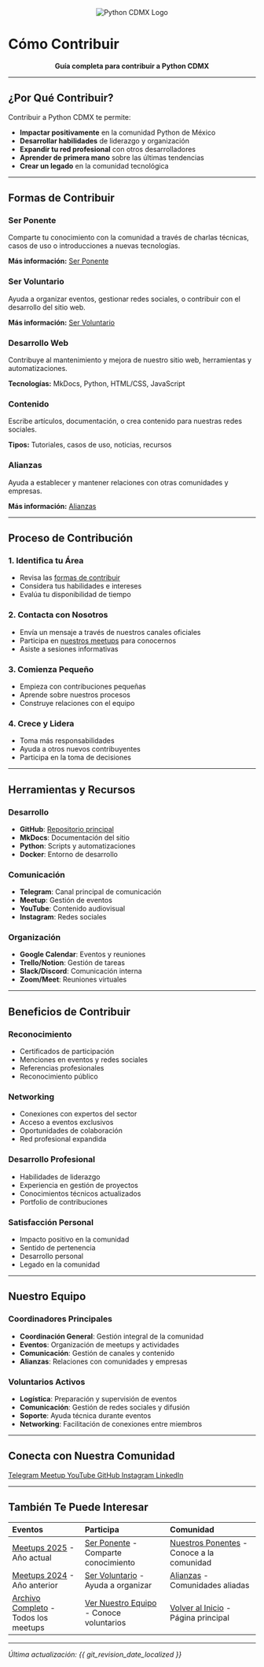 <div align="center">
  <img src="/images/logo.png" alt="Python CDMX Logo">
</div>

# Cómo Contribuir <i class="fas fa-hands-helping"></i>

<div align="center">
  <b>Guía completa para contribuir a Python CDMX</b>
</div>

---

## <i class="fas fa-heart"></i> ¿Por Qué Contribuir?

Contribuir a Python CDMX te permite:

- **Impactar positivamente** en la comunidad Python de México
- **Desarrollar habilidades** de liderazgo y organización
- **Expandir tu red profesional** con otros desarrolladores
- **Aprender de primera mano** sobre las últimas tendencias
- **Crear un legado** en la comunidad tecnológica

---

## <i class="fas fa-route"></i> Formas de Contribuir

### <i class="fas fa-microphone"></i> Ser Ponente

Comparte tu conocimiento con la comunidad a través de charlas técnicas, casos de uso o introducciones a nuevas tecnologías.

**Más información:** [Ser Ponente](ponentes/)

### <i class="fas fa-hands-helping"></i> Ser Voluntario

Ayuda a organizar eventos, gestionar redes sociales, o contribuir con el desarrollo del sitio web.

**Más información:** [Ser Voluntario](voluntarios/)

### <i class="fas fa-code"></i> Desarrollo Web

Contribuye al mantenimiento y mejora de nuestro sitio web, herramientas y automatizaciones.

**Tecnologías:** MkDocs, Python, HTML/CSS, JavaScript

### <i class="fas fa-share-alt"></i> Contenido

Escribe artículos, documentación, o crea contenido para nuestras redes sociales.

**Tipos:** Tutoriales, casos de uso, noticias, recursos

### <i class="fas fa-handshake"></i> Alianzas

Ayuda a establecer y mantener relaciones con otras comunidades y empresas.

**Más información:** [Alianzas](alianzas/)

---

## <i class="fas fa-clipboard-list"></i> Proceso de Contribución

### 1. <i class="fas fa-search"></i> Identifica tu Área

- Revisa las [formas de contribuir](#formas-de-contribuir)
- Considera tus habilidades e intereses
- Evalúa tu disponibilidad de tiempo

### 2. <i class="fas fa-comments"></i> Contacta con Nosotros

- Envía un mensaje a través de nuestros canales oficiales
- Participa en [nuestros meetups](../meetups/) para conocernos
- Asiste a sesiones informativas

### 3. <i class="fas fa-rocket"></i> Comienza Pequeño

- Empieza con contribuciones pequeñas
- Aprende sobre nuestros procesos
- Construye relaciones con el equipo

### 4. <i class="fas fa-star"></i> Crece y Lidera

- Toma más responsabilidades
- Ayuda a otros nuevos contribuyentes
- Participa en la toma de decisiones

---

## <i class="fas fa-tools"></i> Herramientas y Recursos

### <i class="fas fa-code"></i> Desarrollo

- **GitHub**: [Repositorio principal](https://github.com/PythonMexico/pythonCDMX)
- **MkDocs**: Documentación del sitio
- **Python**: Scripts y automatizaciones
- **Docker**: Entorno de desarrollo

### <i class="fas fa-share-alt"></i> Comunicación

- **Telegram**: Canal principal de comunicación
- **Meetup**: Gestión de eventos
- **YouTube**: Contenido audiovisual
- **Instagram**: Redes sociales

### <i class="fas fa-calendar"></i> Organización

- **Google Calendar**: Eventos y reuniones
- **Trello/Notion**: Gestión de tareas
- **Slack/Discord**: Comunicación interna
- **Zoom/Meet**: Reuniones virtuales

---

## <i class="fas fa-gift"></i> Beneficios de Contribuir

### <i class="fas fa-certificate"></i> Reconocimiento

- Certificados de participación
- Menciones en eventos y redes sociales
- Referencias profesionales
- Reconocimiento público

### <i class="fas fa-network-wired"></i> Networking

- Conexiones con expertos del sector
- Acceso a eventos exclusivos
- Oportunidades de colaboración
- Red profesional expandida

### <i class="fas fa-graduation-cap"></i> Desarrollo Profesional

- Habilidades de liderazgo
- Experiencia en gestión de proyectos
- Conocimientos técnicos actualizados
- Portfolio de contribuciones

### <i class="fas fa-heart"></i> Satisfacción Personal

- Impacto positivo en la comunidad
- Sentido de pertenencia
- Desarrollo personal
- Legado en la comunidad

---

## <i class="fas fa-users"></i> Nuestro Equipo

### <i class="fas fa-star"></i> Coordinadores Principales

- **Coordinación General**: Gestión integral de la comunidad
- **Eventos**: Organización de meetups y actividades
- **Comunicación**: Gestión de canales y contenido
- **Alianzas**: Relaciones con comunidades y empresas

### <i class="fas fa-users"></i> Voluntarios Activos

- **Logística**: Preparación y supervisión de eventos
- **Comunicación**: Gestión de redes sociales y difusión
- **Soporte**: Ayuda técnica durante eventos
- **Networking**: Facilitación de conexiones entre miembros

---

## <i class="fas fa-link"></i> Conecta con Nuestra Comunidad

<div class="community-links">
    <a href="https://t.me/PythonCDMX" target="_blank" rel="noopener noreferrer">
        <i class="fab fa-telegram"></i> Telegram
    </a>
    <a href="https://www.meetup.com/python-mexico" target="_blank" rel="noopener noreferrer">
        <i class="fab fa-meetup"></i> Meetup
    </a>
    <a href="https://www.youtube.com/@PythonMexico" target="_blank" rel="noopener noreferrer">
        <i class="fab fa-youtube"></i> YouTube
    </a>
    <a href="https://github.com/PythonMexico/pythonCDMX" target="_blank" rel="noopener noreferrer">
        <i class="fab fa-github"></i> GitHub
    </a>
    <a href="https://www.instagram.com/pythoncdmx/" target="_blank" rel="noopener noreferrer">
        <i class="fab fa-instagram"></i> Instagram
    </a>
    <a href="https://www.linkedin.com/groups/13126454/" target="_blank" rel="noopener noreferrer">
        <i class="fab fa-linkedin"></i> LinkedIn
    </a>
</div>

---

## <i class="fas fa-star"></i> También Te Puede Interesar

| <i class="fas fa-calendar"></i> **Eventos** | <i class="fas fa-microphone"></i> **Participa** | <i class="fas fa-users"></i> **Comunidad** |
|:---|:---|:---|
| [Meetups 2025](../meetups/2025/) - Año actual | [Ser Ponente](ponentes/) - Comparte conocimiento | [Nuestros Ponentes](ponentes/) - Conoce a la comunidad |
| [Meetups 2024](../meetups/2024/) - Año anterior | [Ser Voluntario](voluntarios/) - Ayuda a organizar | [Alianzas](alianzas/) - Comunidades aliadas |
| [Archivo Completo](../meetups/) - Todos los meetups | [Ver Nuestro Equipo](#nuestro-equipo) - Conoce voluntarios | [Volver al Inicio](../) - Página principal |

---

*<i class="fas fa-clock"></i> Última actualización: {{ git_revision_date_localized }}*
